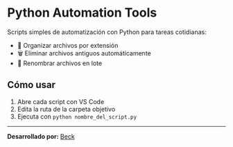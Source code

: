 # Python Automation Tools

Scripts simples de automatización con Python para tareas cotidianas:

- 📁 Organizar archivos por extensión
- 🗑️ Eliminar archivos antiguos automáticamente
- 🔄 Renombrar archivos en lote

## Cómo usar

1. Abre cada script con VS Code
2. Edita la ruta de la carpeta objetivo
3. Ejecuta con `python nombre_del_script.py`

---

**Desarrollado por:** [Beck](https://github.com/Beck411)
